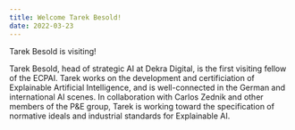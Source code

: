 ```yaml
---
title: Welcome Tarek Besold!
date: 2022-03-23
---
```


Tarek Besold is visiting!

<!--more-->

Tarek Besold, head of strategic AI at Dekra Digital, is the first visiting fellow of the ECPAI. Tarek works on the development and certificiation of Explainable Artificial Intelligence, and is well-connected in the German and international AI scenes. In collaboration with Carlos Zednik and other members of the P&E group, Tarek is working toward the specification of normative ideals and industrial standards for Explainable AI.
